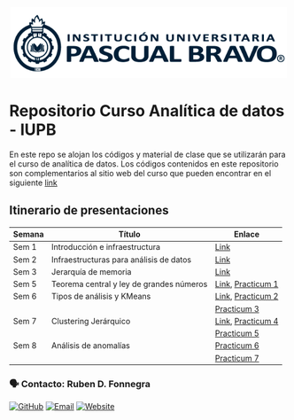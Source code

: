
<center> <img src="Images/iupb_logo.png" width="500px"/> </center>


# Repositorio Curso Analítica de datos - IUPB

En este repo se alojan los códigos y material de clase que se utilizarán para el curso de analítica de datos. Los códigos contenidos en este repositorio son complementarios al sitio web del curso que pueden encontrar en el siguiente [link](https://sites.google.com/pascualbravo.edu.co/analitica-datos-presencia/presentaci%C3%B3n)


## Itinerario de presentaciones

| Semana | Título | Enlace |
|---|---|---|
| Sem 1 | Introducción e infraestructura | [Link](https://docs.google.com/presentation/d/137RJFWS8mQjaWugO7EcMGUhRBeToeU6AOgmpAwaHqG8/edit?usp=sharing) 
| Sem 2 | Infraestructuras para análisis de datos | [Link](https://docs.google.com/presentation/d/1f4w80HbtQPWiXKut-2Ezepie1Rrp4PiCMNZJSaiMwD0/edit?usp=sharing) 
| Sem 3 | Jerarquía de memoria | [Link](https://docs.google.com/presentation/d/1N1StbCWDEpE_FYBPsvRMrTLU1D19Kz-C_oaWlsnzehE/edit?usp=sharing) 
| Sem 5 | Teorema central y ley de grandes números | [Link](https://docs.google.com/presentation/d/1eyCJ1O-beCWy9SJBTVfFAMWUw-uZhOsLTS9xgi_pHgQ/edit#slide=id.g27ad74154df_0_0), [Practicum 1](https://github.com/rubenfonnegra/analitica_datos/blob/master/Sem_5/Practicum_1.ipynb) 
| Sem 6 | Tipos de análisis y KMeans | [Link](https://docs.google.com/presentation/d/1ppdv35H4vk97xD9pP0X91SxHxBQbrRRxuMEP2RDeZeA/edit?usp=sharing), [Practicum 2](https://github.com/rubenfonnegra/analitica_datos/blob/master/Sem_6/Practicum_2.ipynb)
|   |  | [Practicum 3](https://github.com/rubenfonnegra/analitica_datos/blob/master/Sem_6/Practicum_3.ipynb) 
| Sem 7 | Clustering Jerárquico | [Link](https://docs.google.com/presentation/d/1lbfjixb3nDVQwKYDe7tGtxIkS6-eJlWiUWPJ7iL1qpU/edit?usp=sharing), [Practicum 4](https://github.com/rubenfonnegra/analitica_datos/blob/master/Sem_7/Practicum_4.ipynb)
|   |  | [Practicum 5](https://github.com/rubenfonnegra/analitica_datos/blob/master/Sem_7/Practicum_5.ipynb) 
| Sem 8 | Análisis de anomalías | [Practicum 6](https://github.com/rubenfonnegra/analitica_datos/blob/master/Sem_8/Practicum_6.ipynb)
|   |  | [Practicum 7](https://github.com/rubenfonnegra/analitica_datos/blob/master/Sem_8/Practicum_7.ipynb) 






### 🗣️ Contacto: Ruben D. Fonnegra

  [![GitHub](https://img.shields.io/badge/github-%23121011.svg?style=for-the-badge&logo=github&logoColor=white)](https://github.com/rubenfonnegra) 
  [![Email](https://img.shields.io/badge/Email-c14438?style=for-the-badge&logo=gmail&logoColor=white)](mailto:ruben.fonnegra@pascuabravo.edu.co "Connect via Email")
  [![Website](https://img.shields.io/badge/website-%230070D1.svg?style=for-the-badge&logo=About.me&logoColor=white)](https://rubenfonnegra.github.io/)
